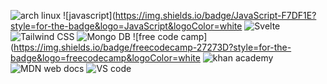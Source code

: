 ![arch linux](https://img.shields.io/badge/Arch_Linux-1793D1?style=for-the-badge&logo=arch-linux&logoColor=white) ![javascript](https://img.shields.io/badge/JavaScript-F7DF1E?style=for-the-badge&logo=JavaScript&logoColor=white ![Svelte](https://img.shields.io/badge/Svelte-4A4A55?style=for-the-badge&logo=svelte&logoColor=FF3E00) ![Tailwind CSS](https://img.shields.io/badge/Tailwind_CSS-38B2AC?style=for-the-badge&logo=tailwind-css&logoColor=white) ![Mongo DB](https://img.shields.io/badge/MongoDB-4EA94B?style=for-the-badge&logo=mongodb&logoColor=white) ![free code camp](https://img.shields.io/badge/freecodecamp-27273D?style=for-the-badge&logo=freecodecamp&logoColor=white ![khan academy](https://img.shields.io/badge/Khan%20Academy-14BF96?style=for-the-badge&logo=Khan%20Academy&logoColor=white) ![MDN web docs](https://img.shields.io/badge/MDN_Web_Docs-black?style=for-the-badge&logo=mdnwebdocs&logoColor=white) ![VS code](https://img.shields.io/badge/Visual_Studio_Code-0078D4?style=for-the-badge&logo=visual%20studio%20code&logoColor=white)



